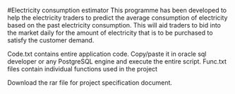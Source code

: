 #Electricity consumption estimator
 This programme has been developed to help the electricity traders to predict the average consumption of electricity based on the 
 past electricity consumption. This will aid traders to bid into the market daily for the amount of electricity that is to be purchased 
 to satisfy the customer demand. 
 
 Code.txt contains entire application code. Copy/paste it in oracle sql developer or any PostgreSQL engine and execute the entire script.
 Func.txt files contain individual functions used in the project

Download the rar file for project specification document.


